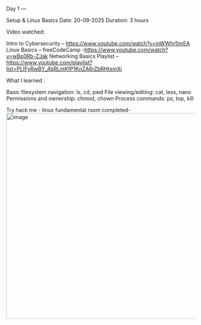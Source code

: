 Day 1 — 

Setup & Linux Basics
Date: 20-09-2025
Duration: 3 hours


Video watched:

Intro to Cybersecurity – https://www.youtube.com/watch?v=inWWhr5tnEA
Linux Basics – freeCodeCamp -https://www.youtube.com/watch?v=wBp0Rb-ZJak
Networking Basics Playlist – https://www.youtube.com/playlist?list=PLIFyRwBY_4bRLmKfP1KnZA6rZbRHtxmXi

What I learned :

Basic filesystem navigation: ls, cd, pwd
File viewing/editing: cat, less, nano
Permissions and ownership: chmod, chown
Process commands: ps, top, kill

Try hack me - linux fundamental room completed- 
<img width="1888" height="550" alt="image" src="https://github.com/user-attachments/assets/ff9b8a12-ff4b-4c53-9f96-a95c7338c262" />


